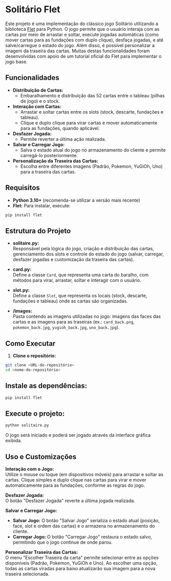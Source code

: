 # Solitário Flet

Este projeto é uma implementação do clássico jogo Solitário utilizando a biblioteca [Flet](https://flet.dev) para Python. O jogo permite que o usuário interaja com as cartas por meio de arrastar e soltar, execute jogadas automáticas (como mover cartas para as fundações com duplo clique), desfaça jogadas, e até salve/carregue o estado do jogo. Além disso, é possível personalizar a imagem da traseira das cartas. Muitas destas funcionalidades foram desenvolvidas com apoio de um tutorial oficial do Flet para implementar o jogo base.


## Funcionalidades

- **Distribuição de Cartas:**
  - Embaralhamento e distribuição das 52 cartas entre o tableau (pilhas de jogo) e o stock.
- **Interação com Cartas:**
  - Arrastar e soltar cartas entre os slots (stock, descarte, fundações e tableau).
  - Clique e duplo clique para virar cartas e mover automaticamente para as fundações, quando aplicável.
- **Desfazer Jogada:**
  - Permite reverter a última ação realizada.
- **Salvar e Carregar Jogo:**
  - Salva o estado atual do jogo no armazenamento do cliente e permite carregá-lo posteriormente.
- **Personalização da Traseira das Cartas:**
  - Escolha entre diferentes imagens (Padrão, Pokemon, YuGiOh, Uno) para a traseira das cartas.

## Requisitos

- **Python 3.10+** (recomenda-se utilizar a versão mais recente)
- **Flet:** Para instalar, execute:

```bash
pip install flet
```

## Estrutura do Projeto

- **solitaire.py:**  
  Responsável pela lógica do jogo, criação e distribuição das cartas, gerenciamento dos slots e controle do estado do jogo (salvar, carregar, desfazer jogadas e customização da traseira das cartas).

- **card.py:**  
  Define a classe `Card`, que representa uma carta do baralho, com métodos para virar, arrastar, soltar e interagir com o usuário.

- **slot.py:**  
  Define a classe `Slot`, que representa os locais (stock, descarte, fundações e tableau) onde as cartas são organizadas.

- **/images:**  
  Pasta contendo as imagens utilizadas no jogo: imagens das faces das cartas e as imagens para as traseiras (ex.: `card_back.png`, `pokemon_back.jpg`, `yugioh_back.jpg`, `uno_back.jpg`).

## Como Executar

1. **Clone o repositório:**

```bash
git clone <URL-do-repositório>
cd <nome-do-repositório>
```

## Instale as dependências:
```bash
pip install flet
```
## Execute o projeto:
```bash
python solitaire.py
```
O jogo será iniciado e poderá ser jogado através da interface gráfica exibida.

## Uso e Customizações

**Interação com o Jogo:**  
Utilize o mouse ou toque (em dispositivos móveis) para arrastar e soltar as cartas. Clique simples e duplo clique nas cartas para virar e mover automaticamente para as fundações, conforme as regras do jogo.

**Desfazer Jogada:**  
O botão "Desfazer Jogada" reverte a última jogada realizada.

**Salvar e Carregar Jogo:**  
- **Salvar Jogo:** O botão "Salvar Jogo" serializa o estado atual (posição, face, slot e ordem das cartas) e o armazena no armazenamento do cliente.  
- **Carregar Jogo:** O botão "Carregar Jogo" restaura o estado salvo, permitindo que o jogo continue de onde parou.

**Personalizar Traseira das Cartas:**  
O menu "Escolher Traseira da carta" permite selecionar entre as opções disponíveis (Padrão, Pokemon, YuGiOh e Uno). Ao escolher uma opção, todas as cartas viradas para baixo atualizarão sua imagem para a nova traseira selecionada.
